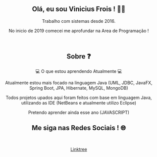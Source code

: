 <h2 align="center">Olá, eu sou Vinicius Frois ! 👨‍💻 </h2>
<p align="center">Trabalho com sistemas desde 2016. </p>
<p align="center">No inicio de 2019 comecei me aprofundar na Area de Programação ! </p><br>

<h2 align="center"> Sobre ❓</h2>
<p align="center">💻 O que estou aprendendo Atualmente 💻</p>
<p align="center">Atualmente estou mais focado na linguagem Java (UML, JDBC, JavaFX, Spring Boot, JPA, Hibernate, MySQL, MongoDB)</p>
<p align="center">Todos projetos upados aqui foram feitos com base em linguagem Java, utilizando as IDE (NetBeans e atualmente utilizo Eclipse)</p>
<p align="center">Pretendo aprender  ainda esse ano (JAVASCRIPT)</p>


<h2 align="center">Me siga nas Redes Sociais ! 🌐</h2><br>
<p align="center"><a href="https://linktr.ee/vinifrois">Linktree</a></p>
